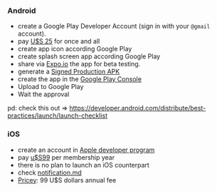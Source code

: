 ### Android
* create a Google Play Developer Account (sign in with your `@gmail` account). 
* pay [U$S 25](https://www.appypie.com/faqs/how-much-does-a-googleapple-developer-account-cost) for once and all
* create app icon according Google Play
* create splash screen app according Google Play
* share via [Expo.io](https://expo.io) the app for beta testing.
* generate a [Signed Production APK](https://facebook.github.io/react-native/docs/signed-apk-android.html)
* create the app in the [Google Play Console](http://play.google.com/)
* Upload to Google Play
* Wait the approval


pd: check this out => https://developer.android.com/distribute/best-practices/launch/launch-checklist

### iOS
* create an account in [Apple developer program](https://developer.apple.com/programs/)
* pay [u$S99](https://developer.apple.com/programs/how-it-works/) per membership year
* there is no plan to launch an iOS counterpart
* check [notification.md](Notification.md)
* [Pricey](https://developer.apple.com/support/purchase-activation/): 99 U$S dollars annual fee 
